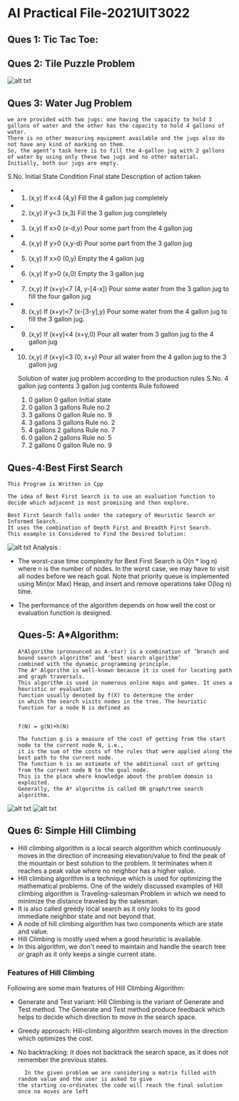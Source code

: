 # AI Practical File-2021UIT3022

## Ques 1: Tic Tac Toe:
## Ques 2: Tile Puzzle Problem
![alt txt](https://cms-media.bartleby.com/wp-content/uploads/sites/2/2021/12/07124921/IMG-20211206-WA0022-894x1024.jpg)

## Ques 3: Water Jug Problem
    we are provided with two jugs: one having the capacity to hold 3 gallons of water and the other has the capacity to hold 4 gallons of water. 
    There is no other measuring equipment available and the jugs also do not have any kind of marking on them. 
    So, the agent’s task here is to fill the 4-gallon jug with 2 gallons 
    of water by using only these two jugs and no other material. Initially, both our jugs are empty.

S.No.	Initial State	Condition	Final state	Description of action taken
* 1.	(x,y)	If x<4	(4,y)	Fill the 4 gallon jug completely
* 2.	(x,y)	if y<3	(x,3)	Fill the 3 gallon jug completely
* 3.	(x,y)	If x>0	(x-d,y)	Pour some part from the 4 gallon jug
* 4.	(x,y)	If y>0	(x,y-d)	Pour some part from the 3 gallon jug
* 5.	(x,y)	If x>0	(0,y)	Empty the 4 gallon jug
* 6.	(x,y)	If y>0	(x,0)	Empty the 3 gallon jug
* 7.	(x,y)	If (x+y)<7	(4, y-[4-x])	Pour some water from the 3 gallon jug to fill the four gallon jug
* 8.	(x,y)	If (x+y)<7	(x-[3-y],y)	Pour some water from the 4 gallon jug to fill the 3 gallon jug.
* 9.	(x,y)	If (x+y)<4	(x+y,0)	Pour all water from 3 gallon jug to the 4 gallon jug
* 10.	(x,y)	if (x+y)<3	(0, x+y)	Pour all water from the 4 gallon jug to the 3 gallon jug


    Solution of water jug problem according to the production rules
    S.No.	4 gallon jug contents	3 gallon jug contents	Rule followed
    1.	0 gallon	0 gallon	Initial state
    2.	0 gallon	3 gallons	Rule no.2
    3.	3 gallons	0 gallon	Rule no. 9
    4.	3 gallons	3 gallons	Rule no. 2
    5.	4 gallons	2 gallons	Rule no. 7
    6.	0 gallon	2 gallons	Rule no. 5
    7.	2 gallons	0 gallon	Rule no. 9
## Ques-4:Best First Search
    This Program is Written in Cpp
    
    The idea of Best First Search is to use an evaluation function to decide which adjacent is most promising and then explore.

    Best First Search falls under the category of Heuristic Search or Informed Search.
    It uses the combination of Depth First and Breadth First Search.
    This example is Considered to Find the Desired Solution:
    
![alt txt](https://media.geeksforgeeks.org/wp-content/uploads/BFS2.png)
Analysis : 

* The worst-case time complexity for Best First Search is O(n * log n) where n is the number of nodes. In the worst case, we may have to visit all nodes before we reach goal. Note that priority queue is implemented using Min(or Max) Heap, and insert and remove operations take O(log n) time.
* The performance of the algorithm depends on how well the cost or evaluation function is designed.

  ## Ques-5: A*Algorithm:
      A*Algorithm (pronounced as A-star) is a combination of ‘branch and bound search algorithm’ and ‘best search algorithm’
      combined with the dynamic programming principle.
      The A* Algorithm is well-known because it is used for locating path and graph traversals.
      This algorithm is used in numerous online maps and games. It uses a heuristic or evaluation
      function usually denoted by f(X) to determine the order
      in which the search visits nodes in the tree. The heuristic function for a node N is defined as


      f(N) = g(N)+h(N)

      The function g is a measure of the cost of getting from the start node to the current node N, i.e., 
      it is the sum of the costs of the rules that were applied along the best path to the current node. 
      The function h is an estimate of the additional cost of getting from the current node N to the goal node. 
      This is the place where knowledge about the problem domain is exploited. 
      Generally, the A* algorithm is called OR graph/tree search algorithm.
![alt txt](https://raw.githubusercontent.com/Codecademy/docs/main/media/a-star-example-graph.png)
![alt txt](https://raw.githubusercontent.com/Codecademy/docs/main/media/a-star-tree-8.png)
## Ques 6: Simple Hill Climbing 

* Hill climbing algorithm is a local search algorithm which continuously moves in the direction of increasing elevation/value to find the peak of the mountain or best solution to the problem. It terminates when it reaches a peak value where no neighbor has a higher value.
* Hill climbing algorithm is a technique which is used for optimizing the mathematical problems. One of the widely discussed examples of Hill climbing algorithm is Traveling-salesman Problem in which we need to minimize the distance traveled by the salesman.
* It is also called greedy local search as it only looks to its good immediate neighbor state and not beyond that.
* A node of hill climbing algorithm has two components which are state and value.
* Hill Climbing is mostly used when a good heuristic is available.
* In this algorithm, we don't need to maintain and handle the search tree or graph as it only keeps a single current state.

### Features of Hill Climbing
  Following are some main features of Hill Climbing Algorithm:

* Generate and Test variant: Hill Climbing is the variant of Generate and Test method. The Generate and Test method produce feedback which helps to decide which direction to move in the search space.
* Greedy approach: Hill-climbing algorithm search moves in the direction which optimizes the cost.
* No backtracking: It does not backtrack the search space, as it does not remember the previous states.

        In the given problem we are considering a matrix filled with random value and the user is asked to give
      the starting co-ordinates the code will reach the final solution once no moves are left 
